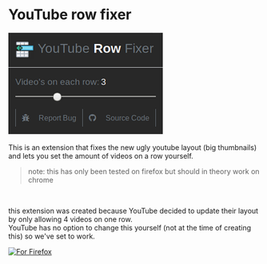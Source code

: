 # YouTube row fixer

![preview not available](.preview/preview.png)

This is an extension that fixes the new ugly youtube layout (big thumbnails) 
and lets you set the amount of videos on a row yourself.

> note: this has only been tested on firefox but should in theory work on chrome

<br>

this extension was created because YouTube decided to update their layout by only allowing 4 videos on one row. <br>
YouTube has no option to change this yourself (not at the time of creating this) so we've set to work.

[![For Firefox](https://i.imgur.com/8oJLPg3.jpg)](https://addons.mozilla.org/en-US/firefox/addon/youtube-row-fixer/) 
